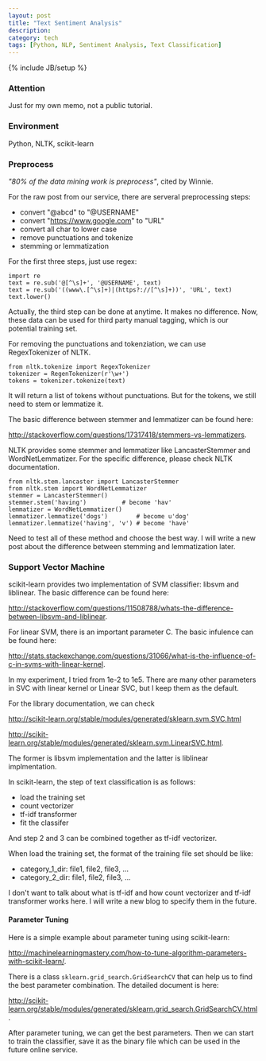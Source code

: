 ```yaml
---
layout: post
title: "Text Sentiment Analysis"
description:
category: tech
tags: [Python, NLP, Sentiment Analysis, Text Classification]
---
```

{% include JB/setup %}

### Attention
Just for my own memo, not a public tutorial.

### Environment
Python, NLTK, scikit-learn

### Preprocess
*"80% of the data mining work is preprocess"*, cited by Winnie.

For the raw post from our service, there are serveral preprocessing steps:

*	convert "@abcd" to "@USERNAME"
*	convert "https://www.google.com" to "URL"
*	convert all char to lower case
*	remove punctuations and tokenize
*	stemming or lemmatization

For the first three steps, just use regex:

	import re
	text = re.sub('@[^\s]+', '@USERNAME', text)
	text = re.sub('((www\.[^\s]+)|(https?://[^\s]+))', 'URL', text)
	text.lower()
	
Actually, the third step can be done at anytime. It makes no difference. Now, these data can be used for third party manual tagging, which is our potential training set.

For removing the punctuations and tokenziation, we can use RegexTokenizer of NLTK.

	from nltk.tokenize import RegexTokenizer
	tokenizer = RegenTokenizer(r'\w+')
	tokens = tokenizer.tokenize(text)
	
It will return a list of tokens without punctuations. But for the tokens, we still need to stem or lemmatize it.

The basic difference between stemmer and lemmatizer can be found here: 

<http://stackoverflow.com/questions/17317418/stemmers-vs-lemmatizers>. 

NLTK provides some stemmer and lemmatizer like LancasterStemmer and WordNetLemmatizer. For the specific difference, please check NLTK documentation.

	from nltk.stem.lancaster import LancasterStemmer
	from nltk.stem import WordNetLemmatizer
	stemmer = LancasterStemmer()
	stemmer.stem('having')			# become 'hav'
	lemmatizer = WordNetLemmatizer()
	lemmatizer.lemmatize('dogs')		# become u'dog'
	lemmatizer.lemmatize('having', 'v')	# become 'have'
	
Need to test all of these method and choose the best way. I will write a new post about the difference between stemming and lemmatization later.

### Support Vector Machine
scikit-learn provides two implementation of SVM classifier: libsvm and liblinear. The basic difference can be found here: 

<http://stackoverflow.com/questions/11508788/whats-the-difference-between-libsvm-and-liblinear>.

For linear SVM, there is an important parameter C. The basic infulence can be found here: 

<http://stats.stackexchange.com/questions/31066/what-is-the-influence-of-c-in-svms-with-linear-kernel>. 

In my experiment, I tried from 1e-2 to 1e5. There are many other parameters in SVC with linear kernel or Linear SVC, but I keep them as the default. 

For the library documentation, we can check 

<http://scikit-learn.org/stable/modules/generated/sklearn.svm.SVC.html> 

<http://scikit-learn.org/stable/modules/generated/sklearn.svm.LinearSVC.html>. 

The former is libsvm implementation and the latter is liblinear implmentation.

In scikit-learn, the step of text classification is as follows:

*	load the training set
*	count vectorizer
*	tf-idf transformer
*	fit the classifer

And step 2 and 3 can be combined together as tf-idf vectorizer.

When load the training set, the format of the training file set should be like:

*	category_1_dir: file1, file2, file3, ...
*	category_2_dir: file1, file2, file3, ...

I don't want to talk about what is tf-idf and how count vectorizer and tf-idf transformer works here. I will write a new blog to specify them in the future.

#### Parameter Tuning
Here is a simple example about parameter tuning using scikit-learn: 

<http://machinelearningmastery.com/how-to-tune-algorithm-parameters-with-scikit-learn/>. 

There is a class `sklearn.grid_search.GridSearchCV` that can help us to find the best parameter combination. The detailed document is here: 

<http://scikit-learn.org/stable/modules/generated/sklearn.grid_search.GridSearchCV.html>.

After parameter tuning, we can get the best parameters. Then we can start to train the classifier, save it as the binary file which can be used in the future online service.